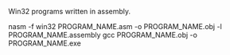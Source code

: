 Win32 programs written in assembly.

nasm -f win32 PROGRAM_NAME.asm -o PROGRAM_NAME.obj -l PROGRAM_NAME.assembly
gcc PROGRAM_NAME.obj -o PROGRAM_NAME.exe
